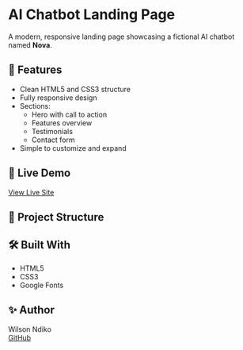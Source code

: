 # AI Chatbot Landing Page

A modern, responsive landing page showcasing a fictional AI chatbot named **Nova**.

## 🌟 Features

- Clean HTML5 and CSS3 structure
- Fully responsive design
- Sections:
  - Hero with call to action
  - Features overview
  - Testimonials
  - Contact form
- Simple to customize and expand

## 🚀 Live Demo

[View Live Site](https://wilsonndiko.github.io/ai-chatbot-landing-page/)





## 📂 Project Structure


## 🛠️ Built With

- HTML5
- CSS3
- Google Fonts

## ✨ Author

Wilson Ndiko  
[GitHub](https://github.com/WilsonNdiko)


